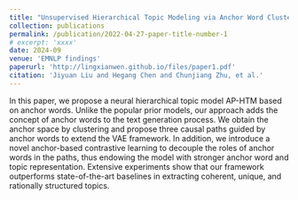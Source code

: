 ```yaml
---
title: "Unsupervised Hierarchical Topic Modeling via Anchor Word Clustering and Path Guidance"
collection: publications
permalink: /publication/2022-04-27-paper-title-number-1
# excerpt: 'xxxx'
date: 2024-09
venue: 'EMNLP findings'
paperurl: 'http://lingxianwen.github.io/files/paper1.pdf'
citation: 'Jiyuan Liu and Hegang Chen and Chunjiang Zhu, et al.'
---
```


In this paper, we propose a neural hierarchical topic model AP-HTM based on anchor words. Unlike the popular prior models, our approach adds the concept of anchor words to the text generation process. We obtain the anchor space by clustering and propose three causal paths guided by anchor words to extend the VAE framework. In addition, we introduce a novel anchor-based contrastive learning to decouple the roles of anchor words in the paths, thus endowing the model with stronger anchor word and topic representation. Extensive experiments show that our framework outperforms state-of-the-art baselines in extracting coherent, unique, and rationally structured topics.
